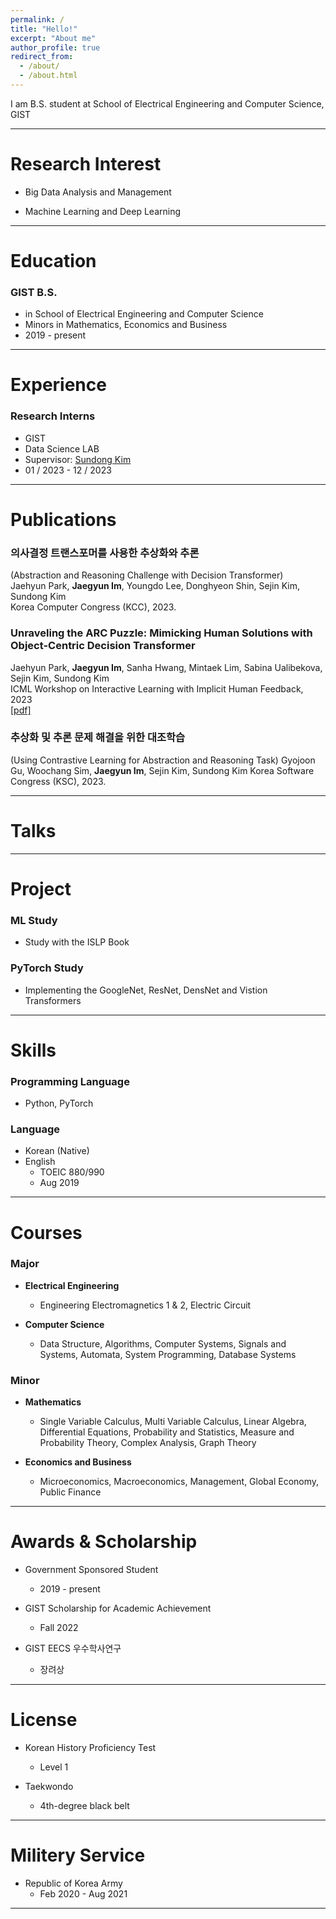```yaml
---
permalink: /
title: "Hello!"
excerpt: "About me"
author_profile: true
redirect_from: 
  - /about/
  - /about.html
---
```


I am B.S. student at School of Electrical Engineering and Computer Science, GIST

---

Research Interest
=====
* Big Data Analysis and Management

* Machine Learning and Deep Learning

 ---

Education
======
### GIST B.S.
* in School of Electrical Engineering and Computer Science
* Minors in Mathematics, Economics and Business
* 2019 - present

---

Experience
======
### Research Interns
* GIST
* Data Science LAB
* Supervisor: [Sundong Kim](http://sundong.kim)
* 01 / 2023 - 12 / 2023

---

Publications
======
### 의사결정 트랜스포머를 사용한 추상화와 추론
(Abstraction and Reasoning Challenge with Decision Transformer) \
Jaehyun Park, **Jaegyun Im**, Youngdo Lee, Donghyeon Shin, Sejin Kim, Sundong Kim \
Korea Computer Congress (KCC), 2023.
  
### Unraveling the ARC Puzzle: Mimicking Human Solutions with Object-Centric Decision Transformer
Jaehyun Park, **Jaegyun Im**, Sanha Hwang, Mintaek Lim, Sabina Ualibekova, Sejin Kim, Sundong Kim \
ICML Workshop on Interactive Learning with Implicit Human Feedback, 2023 \
[[pdf]](https://arxiv.org/abs/2306.08204)

### 추상화 및 추론 문제 해결을 위한 대조학습
(Using Contrastive Learning for Abstraction and Reasoning Task)
Gyojoon Gu, Woochang Sim, **Jaegyun Im**, Sejin Kim, Sundong Kim
Korea Software Congress (KSC), 2023.

---
  
Talks
======

---

  
Project
======
### ML Study
* Study with the ISLP Book

### PyTorch Study
* Implementing the GoogleNet, ResNet, DensNet and Vistion Transformers

---

Skills
=====
### Programming Language
* Python, PyTorch

### Language
* Korean (Native)
* English
  * TOEIC 880/990
  * Aug 2019

---

Courses
=====
### Major
* **Electrical Engineering**
  * Engineering Electromagnetics 1 & 2, Electric Circuit

* **Computer Science**
    * Data Structure, Algorithms, Computer Systems, Signals and Systems, Automata, System Programming, Database Systems
  
### Minor
* **Mathematics**
  * Single Variable Calculus, Multi Variable Calculus, Linear Algebra, Differential Equations, Probability and Statistics, Measure and Probability Theory, Complex Analysis, Graph Theory

* **Economics and Business**
  * Microeconomics, Macroeconomics, Management, Global Economy, Public Finance

---

Awards & Scholarship
=====
* Government Sponsored Student
  * 2019 - present

* GIST Scholarship for Academic Achievement
  * Fall 2022
 
* GIST EECS 우수학사연구
  * 장려상

---

License
=====
* Korean History Proficiency Test
  * Level 1

* Taekwondo
  * 4th-degree black belt

---
 
Militery Service
=====
* Republic of Korea Army
  * Feb 2020 - Aug 2021

---
